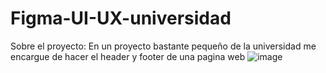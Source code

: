 # Figma-UI-UX-universidad
Sobre el proyecto: En un proyecto bastante pequeño de la universidad me encargue de hacer el header y footer de una pagina web
![image](https://user-images.githubusercontent.com/85316618/211056563-83c42790-8a25-4204-90fb-bfd6e0a429f6.png)
